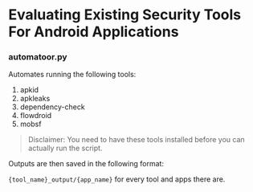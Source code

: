 # Evaluating Existing Security Tools For Android Applications

### automatoor.py

Automates running the following tools:

1. apkid
2. apkleaks
3. dependency-check
4. flowdroid
5. mobsf

> Disclaimer: You need to have these tools installed before you can actually run the script. 


Outputs are then saved in the following format:

`{tool_name}_output/{app_name}` for every tool and apps there are.

